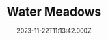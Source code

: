 ---
date: 2023-11-22T11:13:42.000Z
title: Water Meadows
latitude: 52.038561169492404
longitude: 0.7234260806208037
category: checkin
---